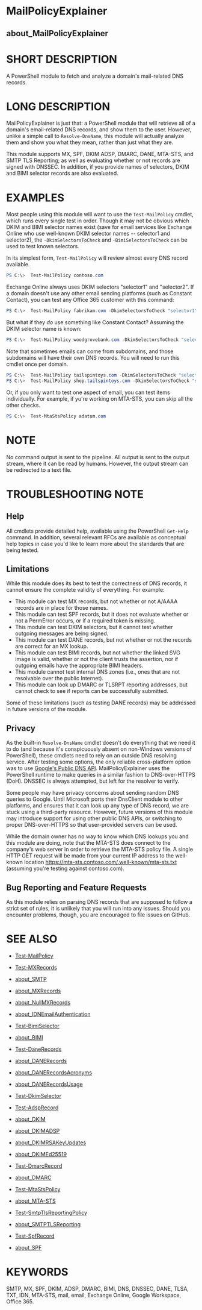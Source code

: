 # MailPolicyExplainer
## about_MailPolicyExplainer

# SHORT DESCRIPTION
A PowerShell module to fetch and analyze a domain's mail-related DNS records.

# LONG DESCRIPTION
MailPolicyExplainer is just that: a PowerShell module that will retrieve all of a domain's email-related DNS records, and show them to the user. However, unlike a simple call to `Resolve-DnsName`, this module will actually analyze them and show you what they mean, rather than just what they are.

This module supports MX, SPF, DKIM ADSP, DMARC, DANE, MTA-STS, and SMTP TLS Reporting; as well as evaluating whether or not records are signed with DNSSEC. In addition, if you provide names of selectors, DKIM and BIMI selector records are also evaluated.

# EXAMPLES
Most people using this module will want to use the `Test-MailPolicy` cmdlet, which runs every single test in order.  Though it may not be obvious which DKIM and BIMI selector names exist (save for email services like Exchange Online who use well-known DKIM selector names -- selector1 and selector2), the `-DkimSelectorsToCheck` and `-BimiSelectorsToCheck` can be used to test known selectors.

In its simplest form, `Test-MailPolicy` will review almost every DNS record available.
```powershell
PS C:\>  Test-MailPolicy contoso.com
```

Exchange Online always uses DKIM selectors "selector1" and "selector2".  If a domain doesn't use any other email sending platforms (such as Constant Contact), you can test any Office 365 customer with this command:
```powershell
PS C:\>  Test-MailPolicy fabrikam.com -DkimSelectorsToCheck "selector1","selector2"
```

But what if they *do* use something like Constant Contact?  Assuming the DKIM selector name is known:
```powershell
PS C:\>  Test-MailPolicy woodgrovebank.com -DkimSelectorsToCheck "selector1","selector2","constantcontact"
```

Note that sometimes emails can come from subdomains, and those subdomains will have their own DNS records.  You will need to run this cmdlet once per domain.
```powershell
PS C:\>  Test-MailPolicy tailspintoys.com -DkimSelectorsToCheck "selector1","selector2"
PS C:\>  Test-MailPolicy shop.tailspintoys.com -DkimSelectorsToCheck "shopify"
```

Or, if you only want to test one aspect of email, you can test items individually.  For example, if yu're working on MTA-STS, you can skip all the other checks.
```powershell
PS C:\>  Test-MtaStsPolicy adatum.com
```

# NOTE
No command output is sent to the pipeline.  All output is sent to the output stream, where it can be read by humans.  However, the output stream can be redirected to a text file.

# TROUBLESHOOTING NOTE
## Help
All cmdlets provide detailed help, available using the PowerShell `Get-Help` command.  In addition, several relevant RFCs are available as conceptual help topics in case you'd like to learn more about the standards that are being tested.

## Limitations
While this module does its best to test the correctness of DNS records, it cannot ensure the complete validity of everything.  For example:
 - This module can test MX records, but not whether or not A/AAAA records are in place for those names.
 - This module can test SPF records, but it does not evaluate whether or not a PermError occurs, or if a required token is missing.
 - This module can test DKIM selectors, but it cannot test whether outgoing messages are being signed.
 - This module can test DANE records, but not whether or not the records are correct for an MX lookup.
 - This module can test BIMI records, but not whether the linked SVG image is valid, whether or not the client trusts the assertion, nor if outgoing emails have the appropriate BIMI headers.
 - This module cannot test internal DNS zones (i.e., ones that are not resolvable over the public Internet).
 - This module can look up DMARC or TLSRPT reporting addresses, but cannot check to see if reports can be successfully submitted.

Some of these limitations (such as testing DANE records) may be addressed in future versions of the module.

## Privacy
As the built-in `Resolve-DnsName` cmdlet doesn't do everything that we need it to do (and because it's conspicuously absent on non-Windows versions of PowerShell), these cmdlets need to rely on an outside DNS resolving service.  After testing some options, the only reliable cross-platform option was to use [Google's Public DNS API](https://developers.google.com/speed/public-dns/docs/doh/json).  MailPolicyExplainer uses the PowerShell runtime to make queries in a similar fashion to DNS-over-HTTPS (DoH).  DNSSEC is always attempted, but left for the resolver to verify.

Some people may have privacy concerns about sending random DNS queries to Google.  Until Microsoft ports their DnsClient module to other platforms, and ensures that it can look up any type of DNS record, we are stuck using a third-party resource.  However, future versions of this module may introduce support for using other public DNS APIs, or switching to proper DNS-over-HTTPS so that user-provided servers can be used.

While the domain owner has no way to know which DNS lookups you and this module are doing, note that the MTA-STS does connect to the company's web server in order to retrieve the MTA-STS policy file.  A single HTTP GET request will be made from your current IP address to the well-known location https://mta-sts.contoso.com/.well-known/mta-sts.txt (assuming you're testing against contoso.com).

## Bug Reporting and Feature Requests
As this module relies on parsing DNS records that are supposed to follow a strict set of rules, it is unlikely that you will run into any issues.  Should you encounter problems, though, you are encouraged to file issues on GitHub.

# SEE ALSO
- [Test-MailPolicy](https://github.com/rhymeswithmogul/MailPolicyExplainer/blob/main/man/en-US/Test-MailPolicy.md)
- [Test-MXRecords](https://github.com/rhymeswithmogul/MailPolicyExplainer/blob/main/man/en-US/Test-MXRecords.md)
- [about_SMTP](https://github.com/rhymeswithmogul/MailPolicyExplainer/blob/main/man/en-US/about_SMTP.md)
- [about_MXRecords](https://github.com/rhymeswithmogul/MailPolicyExplainer/blob/main/man/en-US/about_MXRecords.md)
- [about_NullMXRecords](https://github.com/rhymeswithmogul/MailPolicyExplainer/blob/main/man/en-US/about_NullMXRecords.md)
- [about_IDNEmailAuthentication](https://github.com/rhymeswithmogul/MailPolicyExplainer/blob/main/man/en-US/about_IDNEmailAuthentication.md)

- [Test-BimiSelector](https://github.com/rhymeswithmogul/MailPolicyExplainer/blob/main/man/en-US/Test-BimiSelector.md)
- [about_BIMI](https://github.com/rhymeswithmogul/MailPolicyExplainer/blob/main/man/en-US/about_BIMI.md)

- [Test-DaneRecords](https://github.com/rhymeswithmogul/MailPolicyExplainer/blob/main/man/en-US/Test-DaneRecords.md)
- [about_DANERecords](https://github.com/rhymeswithmogul/MailPolicyExplainer/blob/main/man/en-US/about_DANERecords.md)
- [about_DANERecordsAcronyms](https://github.com/rhymeswithmogul/MailPolicyExplainer/blob/main/man/en-US/about_DANERecordsAcronyms.md)
- [about_DANERecordsUsage](https://github.com/rhymeswithmogul/MailPolicyExplainer/blob/main/man/en-US/about_DANERecordsUsage.md)

- [Test-DkimSelector](https://github.com/rhymeswithmogul/MailPolicyExplainer/blob/main/man/en-US/Test-DkimSelector.md)
- [Test-AdspRecord](https://github.com/rhymeswithmogul/MailPolicyExplainer/blob/main/man/en-US/Test-AdspRecord.md)
- [about_DKIM](https://github.com/rhymeswithmogul/MailPolicyExplainer/blob/main/man/en-US/about_DKIM.md)
- [about_DKIMADSP](https://github.com/rhymeswithmogul/MailPolicyExplainer/blob/main/man/en-US/about_DKIMADSP.md)
- [about_DKIMRSAKeyUpdates](https://github.com/rhymeswithmogul/MailPolicyExplainer/blob/main/man/en-US/about_DKIMRSAKeyUpdates.md)
- [about_DKIMEd25519](https://github.com/rhymeswithmogul/MailPolicyExplainer/blob/main/man/en-US/about_DKIMEd25519.md)

- [Test-DmarcRecord](https://github.com/rhymeswithmogul/MailPolicyExplainer/blob/main/man/en-US/Test-DmarcRecord.md)
- [about_DMARC](https://github.com/rhymeswithmogul/MailPolicyExplainer/blob/main/man/en-US/about_DMARC.md)

- [Test-MtaStsPolicy](https://github.com/rhymeswithmogul/MailPolicyExplainer/blob/main/man/en-US/Test-MtaStsPolicy.md)
- [about_MTA-STS](https://github.com/rhymeswithmogul/MailPolicyExplainer/blob/main/man/en-US/about_MTA-STS.md)

- [Test-SmtpTlsReportingPolicy](https://github.com/rhymeswithmogul/MailPolicyExplainer/blob/main/man/en-US/Test-SmtpTlsReportingPolicy.md)
- [about_SMTPTLSReporting](https://github.com/rhymeswithmogul/MailPolicyExplainer/blob/main/man/en-US/about_SMTPTLSReporting.md)

- [Test-SpfRecord](https://github.com/rhymeswithmogul/MailPolicyExplainer/blob/main/man/en-US/Test-SpfRecord.md)
- [about_SPF](https://github.com/rhymeswithmogul/MailPolicyExplainer/blob/main/man/en-US/about_SPF.md)

# KEYWORDS
SMTP, MX, SPF, DKIM, ADSP, DMARC, BIMI, DNS, DNSSEC, DANE, TLSA, TXT, IDN, MTA-STS, mail, email, Exchange Online, Google Workspace, Office 365.
